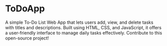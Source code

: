 # ToDoApp
A simple To-Do List Web App that lets users add, view, and delete tasks with titles and descriptions. Built using HTML, CSS, and JavaScript, it offers a user-friendly interface to manage daily tasks effectively. Contribute to this open-source project!
